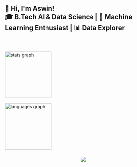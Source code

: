 #
<h2 align="left">👋 Hi, I'm Aswin!<br>🎓 B.Tech AI & Data Science | 🧠 Machine Learning Enthusiast | 📊 Data Explorer</h2>

###


<br>
<br>
<div align="left">
  <img src="https://github-readme-stats.vercel.app/api?username=Aswin-S-Aswin&hide_title=false&hide_rank=false&show_icons=true&include_all_commits=true&count_private=true&disable_animations=false&theme=dracula&locale=en&hide_border=false&order=1" height="150" alt="stats graph"  /><br><br>
  <img src="https://github-readme-stats.vercel.app/api/top-langs?username=Aswin-S-Aswin&locale=en&hide_title=false&layout=compact&card_width=320&langs_count=5&theme=dracula&hide_border=false&order=2" height="150" alt="languages graph"  />
</div>

###

<div align="center">
  <img src="https://profile-counter.glitch.me/Aswin-S-Aswin/count.svg?"/>
</div>
